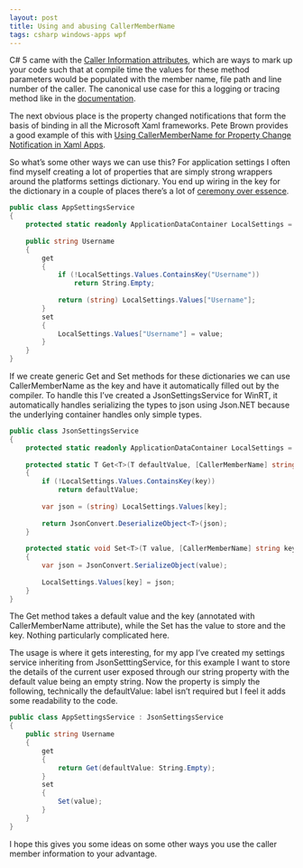 ```yaml
---
layout: post
title: Using and abusing CallerMemberName
tags: csharp windows-apps wpf
---
```


C# 5 came with the [Caller Information attributes][caller], which are ways to mark up your code such that at compile time the values for these method parameters would be populated with the member name, file path and line number of the caller. The canonical use case for this a logging or tracing method like in the [documentation][logging].

The next obvious place is the property changed notifications that form the basis of binding in all the Microsoft Xaml frameworks. Pete Brown provides a good example of this with [Using CallerMemberName for Property Change Notification in Xaml Apps][inpc].

So what’s some other ways we can use this? For application settings I often find myself creating a lot of properties that are simply strong wrappers around the platforms settings dictionary. You end up wiring in the key for the dictionary in a couple of places there’s a lot of [ceremony over essence][ceremony].

``` csharp
public class AppSettingsService
{
    protected static readonly ApplicationDataContainer LocalSettings = ApplicationData.Current.LocalSettings;
 
    public string Username
    {
        get
        {
            if (!LocalSettings.Values.ContainsKey("Username"))
                return String.Empty;
 
            return (string) LocalSettings.Values["Username"];
        }
        set
        {
            LocalSettings.Values["Username"] = value;
        }
    }
}
```

If we create generic Get and Set methods for these dictionaries we can use CallerMemberName as the key and have it automatically filled out by the compiler. To handle this I’ve created a JsonSettingsService for WinRT, it automatically handles serializing the types to json using Json.NET because the underlying container handles only simple types.

``` csharp
public class JsonSettingsService
{
    protected static readonly ApplicationDataContainer LocalSettings = ApplicationData.Current.LocalSettings;
 
    protected static T Get<T>(T defaultValue, [CallerMemberName] string key = "")
    {
        if (!LocalSettings.Values.ContainsKey(key))
            return defaultValue;
 
        var json = (string) LocalSettings.Values[key];
 
        return JsonConvert.DeserializeObject<T>(json);
    }
 
    protected static void Set<T>(T value, [CallerMemberName] string key = "")
    {
        var json = JsonConvert.SerializeObject(value);
 
        LocalSettings.Values[key] = json;
    }
}
```

The Get method takes a default value and the key (annotated with CallerMemberName attribute), while the Set has the value to store and the key. Nothing particularly complicated here.

The usage is where it gets interesting, for my app I’ve created my settings service inheriting from JsonSetttingService, for this example I want to store the details of the current user exposed through our string property with the default value being an empty string. Now the property is simply the following, technically the defaultValue: label isn’t required but I feel it adds some readability to the code.

``` csharp
public class AppSettingsService : JsonSettingsService
{
    public string Username
    {
        get
        {
            return Get(defaultValue: String.Empty);
        }
        set
        {
            Set(value);
        }
    }
}
```

I hope this gives you some ideas on some other ways you use the caller member information to your advantage.

[caller]: http://msdn.microsoft.com/en-us/library/hh534540.aspx
[logging]: http://msdn.microsoft.com/en-us/library/hh534540.aspx
[inpc]: http://10rem.net/blog/2013/02/25/using-callermembername-for-property-change-notification-in-xaml-apps
[ceremony]: http://bryanpendleton.blogspot.co.nz/2010/02/ceremony-vs-essence.html
